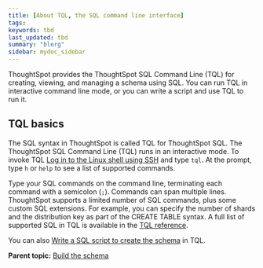 ```yaml
---
title: [About TQL, the SQL command line interface]
tags: 
keywords: tbd
last_updated: tbd
summary: "blerg"
sidebar: mydoc_sidebar
---
```

ThoughtSpot provides the ThoughtSpot SQL Command Line (TQL) for creating, viewing, and managing a schema using SQL. You can run TQL in interactive command line mode, or you can write a script and use TQL to run it.

## TQL basics

The SQL syntax in ThoughtSpot is called TQL for ThoughtSpot SQL. The ThoughtSpot SQL Command Line (TQL) runs in an interactive mode. To invoke TQL [Log in to the Linux shell using SSH](../setup/login_console.html#) and type `tql`. At the prompt, type `h` or `help` to see a list of supported commands.

Type your SQL commands on the command line, terminating each command with a semicolon (`;`). Commands can span multiple lines. ThoughtSpot supports a limited number of SQL commands, plus some custom SQL extensions. For example, you can specify the number of shards and the distribution key as part of the CREATE TABLE syntax. A full list of supported SQL in TQL is available in the [TQL reference](../reference/sql_cli_commands.html#).

You can also [Write a SQL script to create the schema](create_schema_with_script.html#) in TQL.

**Parent topic:** [Build the schema](../../admin/loading/create_schema.html)
